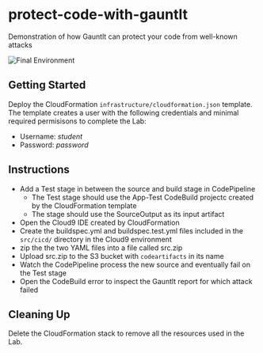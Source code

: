 # protect-code-with-gauntlt

Demonstration of how Gauntlt can protect your code from well-known attacks

![Final Environment](https://user-images.githubusercontent.com/3911650/38643036-2306a980-3d99-11e8-82e0-68b61acf61b0.png)

## Getting Started

Deploy the CloudFormation `infrastructure/cloudformation.json` template. The template creates a user with the following credentials and minimal required permisisons to complete the Lab:

- Username: _student_
- Password: _password_

## Instructions

- Add a Test stage in between the source and build stage in CodePipeline
  - The Test stage should use the App-Test CodeBuild projectc created by the CloudFormation template
  - The stage should use the SourceOutput as its input artifact
- Open the Cloud9 IDE created by CloudFormation
- Create the buildspec.yml and buildspec.test.yml files included in the `src/cicd/` directory in the Cloud9 environment
- zip the the two YAML files into a file called src.zip
- Upload src.zip to the S3 bucket with `codeartifacts` in its name
- Watch the CodePipeline process the new source and eventually fail on the Test stage
- Open the CodeBuild error to inspect the Gauntlt report for which attack failed

## Cleaning Up

Delete the CloudFormation stack to remove all the resources used in the Lab.